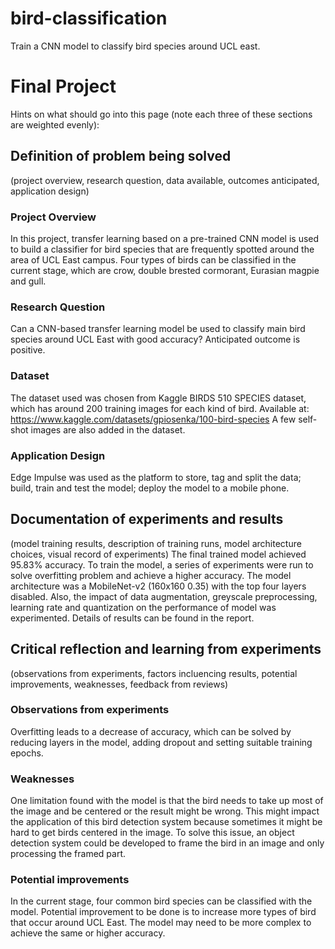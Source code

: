 # bird-classification
Train a CNN model to classify bird species around UCL east. 
# Final Project



Hints on what should go into this page (note each three of these sections are weighted evenly):

## Definition of problem being solved 
(project overview, research question, data available, outcomes anticipated, application design) 
### Project Overview
In this project, transfer learning based on a pre-trained CNN model is used to build a classifier for bird species that are frequently spotted around the area of UCL East campus. Four types of birds can be classified in the current stage, which are crow, double brested cormorant, Eurasian magpie and gull. 
### Research Question
Can a CNN-based transfer learning model be used to classify main bird species around UCL East with good accuracy?
Anticipated outcome is positive.
### Dataset
The dataset used was chosen from Kaggle BIRDS 510 SPECIES dataset, which has around 200 training images for each kind of bird. 
Available at: https://www.kaggle.com/datasets/gpiosenka/100-bird-species
A few self-shot images are also added in the dataset.
### Application Design
Edge Impulse was used as the platform to store, tag and split the data; build, train and test the model; deploy the model to a mobile phone. 

## Documentation of experiments and results 
(model training results, description of training runs, model architecture choices, visual record of experiments) 
The final trained model achieved 95.83% accuracy. To train the model, a series of experiments were run to solve overfitting problem and achieve a higher accuracy. The model architecture was a MobileNet-v2 (160x160 0.35) with the top four layers disabled. Also, the impact of data augmentation, greyscale preprocessing, learning rate and quantization on the performance of model was experimented. Details of results can be found in the report. 

## Critical reflection and learning from experiments 
(observations from experiments, factors incluencing results, potential improvements, weaknesses, feedback from reviews) 
### Observations from experiments
Overfitting leads to a decrease of accuracy, which can be solved by reducing layers in the model, adding dropout and setting suitable training epochs. 
### Weaknesses
One limitation found with the model is that the bird needs to take up most of the image and be centered or the result might be wrong. This might impact the application of this bird detection system because sometimes it might be hard to get birds centered in the image. To solve this issue, an object detection system could be developed to frame the bird in an image and only processing the framed part. 
### Potential improvements
In the current stage, four common bird species can be classified with the model. Potential improvement to be done is to increase more types of bird that occur around UCL East. The model may need to be more complex to achieve the same or higher accuracy.
